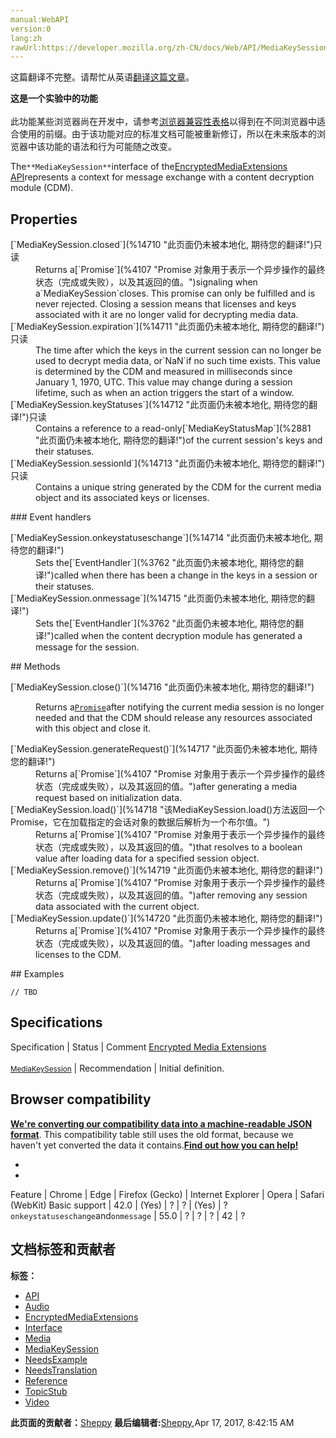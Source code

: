 ```yaml
---
manual:WebAPI
version:0
lang:zh
rawUrl:https://developer.mozilla.org/zh-CN/docs/Web/API/MediaKeySession
---
```




这篇翻译不完整。请帮忙从英语[翻译这篇文章](%14708 "")。






**这是一个实验中的功能**<br></br>此功能某些浏览器尚在开发中，请参考[浏览器兼容性表格](%14709 "")以得到在不同浏览器中适合使用的前缀。由于该功能对应的标准文档可能被重新修订，所以在未来版本的浏览器中该功能的语法和行为可能随之改变。




The`**MediaKeySession**`interface of the[EncryptedMediaExtensions API](%14697 "")represents a context for message exchange with a content decryption module (CDM).


## Properties<a name="Properties"></a>
<dl><dt>[`MediaKeySession.closed`](%14710 "此页面仍未被本地化, 期待您的翻译!")只读</dt><dd>Returns a[`Promise`](%4107 "Promise 对象用于表示一个异步操作的最终状态（完成或失败），以及其返回的值。")signaling when a`MediaKeySession`closes. This promise can only be fulfilled and is never rejected. Closing a session means that licenses and keys associated with it are no longer valid for decrypting media data.</dd><dt>[`MediaKeySession.expiration`](%14711 "此页面仍未被本地化, 期待您的翻译!")只读</dt><dd>The time after which the keys in the current session can no longer be used to decrypt media data, or`NaN`if no such time exists. This value is determined by the CDM and measured in milliseconds since January 1, 1970, UTC. This value may change during a session lifetime, such as when an action triggers the start of a window.</dd><dt>[`MediaKeySession.keyStatuses`](%14712 "此页面仍未被本地化, 期待您的翻译!")只读</dt><dd>Contains a reference to a read-only[`MediaKeyStatusMap`](%2881 "此页面仍未被本地化, 期待您的翻译!")of the current session&#39;s keys and their statuses.</dd><dt>[`MediaKeySession.sessionId`](%14713 "此页面仍未被本地化, 期待您的翻译!")只读</dt><dd>Contains a unique string generated by the CDM for the current media object and its associated keys or licenses.</dd></dl>
### Event handlers<a name="Event_handlers"></a>
<dl><dt>[`MediaKeySession.onkeystatuseschange`](%14714 "此页面仍未被本地化, 期待您的翻译!")</dt><dd>Sets the[`EventHandler`](%3762 "此页面仍未被本地化, 期待您的翻译!")called when there has been a change in the keys in a session or their statuses.</dd><dt>[`MediaKeySession.onmessage`](%14715 "此页面仍未被本地化, 期待您的翻译!")</dt><dd>Sets the[`EventHandler`](%3762 "此页面仍未被本地化, 期待您的翻译!")called when the content decryption module has generated a message for the session.</dd></dl>
## Methods<a name="Methods"></a>
<dl><dt>[`MediaKeySession.close()`](%14716 "此页面仍未被本地化, 期待您的翻译!")</dt><dd>

Returns a[`Promise`](%4107 "Promise 对象用于表示一个异步操作的最终状态（完成或失败），以及其返回的值。")after notifying the current media session is no longer needed and that the CDM should release any resources associated with this object and close it.

</dd><dt>[`MediaKeySession.generateRequest()`](%14717 "此页面仍未被本地化, 期待您的翻译!")</dt><dd>Returns a[`Promise`](%4107 "Promise 对象用于表示一个异步操作的最终状态（完成或失败），以及其返回的值。")after generating a media request based on initialization data.</dd><dt>[`MediaKeySession.load()`](%14718 "该MediaKeySession.load()方法返回一个Promise，它在加载指定的会话对象的数据后解析为一个布尔值。")</dt><dd>Returns a[`Promise`](%4107 "Promise 对象用于表示一个异步操作的最终状态（完成或失败），以及其返回的值。")that resolves to a boolean value after loading data for a specified session object.</dd><dt>[`MediaKeySession.remove()`](%14719 "此页面仍未被本地化, 期待您的翻译!")</dt><dd>Returns a[`Promise`](%4107 "Promise 对象用于表示一个异步操作的最终状态（完成或失败），以及其返回的值。")after removing any session data associated with the current object.</dd><dt>[`MediaKeySession.update()`](%14720 "此页面仍未被本地化, 期待您的翻译!")</dt><dd>Returns a[`Promise`](%4107 "Promise 对象用于表示一个异步操作的最终状态（完成或失败），以及其返回的值。")after loading messages and licenses to the CDM.</dd></dl>
## Examples<a name="Examples"></a>

```
// TBD
```

## Specifications<a name="Specifications"></a>
Specification | Status | Comment 
[Encrypted Media Extensions<br></br><small>MediaKeySession</small>](%14721 "") | Recommendation | Initial definition. 


## Browser compatibility<a name="Browser_compatibility"></a>


**[We&#39;re converting our compatibility data into a machine-readable JSON format](%3344 "")**. This compatibility table still uses the old format, because we haven&#39;t yet converted the data it contains.**[Find out how you can help!](%3392 "")**


* 
* 
Feature | Chrome | Edge | Firefox (Gecko) | Internet Explorer | Opera | Safari (WebKit) 
Basic support | 42.0 | (Yes) | ? | ? | (Yes) | ? 
`onkeystatuseschange`and`onmessage` | 55.0 | ? | ? | ? | 42 | ? 







## 文档标签和贡献者
**标签：**
* [API](%50 "")
* [Audio](%3822 "")
* [EncryptedMediaExtensions](%14705 "")
* [Interface](%3380 "")
* [Media](%3827 "")
* [MediaKeySession](%14722 "")
* [NeedsExample](%13047 "")
* [NeedsTranslation](%4036 "")
* [Reference](%3381 "")
* [TopicStub](%4037 "")
* [Video](%4182 "")

**此页面的贡献者：**[Sheppy](%405 "")
**最后编辑者:**[Sheppy](%405 ""),<time>Apr 17, 2017, 8:42:15 AM</time>


